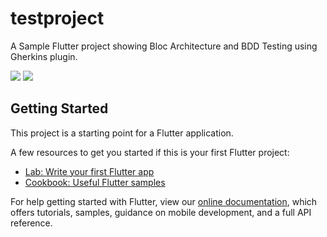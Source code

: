 # testproject

A Sample Flutter project showing Bloc Architecture and BDD Testing using Gherkins plugin.

<img src="https://user-images.githubusercontent.com/31410839/62053001-52e08480-b234-11e9-8a8f-ae3a8d702795.gif">
<img src="https://user-images.githubusercontent.com/31410839/62713547-8c767400-ba1a-11e9-8138-f78bc5124719.gif">

## Getting Started

This project is a starting point for a Flutter application.

A few resources to get you started if this is your first Flutter project:

- [Lab: Write your first Flutter app](https://flutter.dev/docs/get-started/codelab)
- [Cookbook: Useful Flutter samples](https://flutter.dev/docs/cookbook)

For help getting started with Flutter, view our
[online documentation](https://flutter.dev/docs), which offers tutorials,
samples, guidance on mobile development, and a full API reference.
